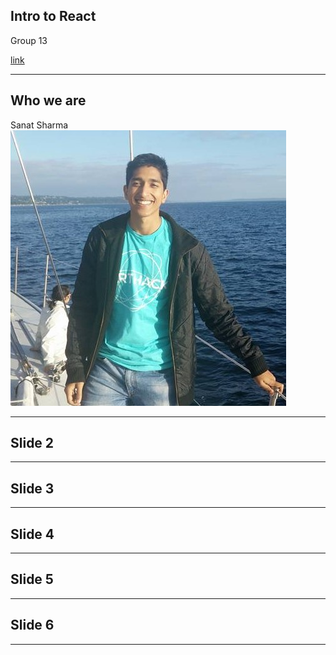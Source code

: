 ## Intro to React
Group 13

[link](https:allthegreatshows.com)

---

## Who we are

Sanat Sharma
![Logo](sanat.jpg)

---

## Slide 2

---

## Slide 3

---

## Slide 4

---

## Slide 5

---

## Slide 6

---